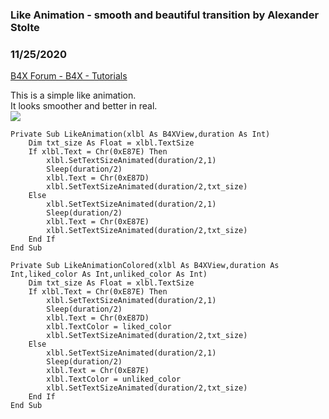 ###  Like Animation - smooth and beautiful transition by Alexander Stolte
### 11/25/2020
[B4X Forum - B4X - Tutorials](https://www.b4x.com/android/forum/threads/124924/)

This is a simple like animation.  
It looks smoother and better in real.  
![](https://www.b4x.com/android/forum/attachments/103551)  

```B4X
Private Sub LikeAnimation(xlbl As B4XView,duration As Int)  
    Dim txt_size As Float = xlbl.TextSize  
    If xlbl.Text = Chr(0xE87E) Then  
        xlbl.SetTextSizeAnimated(duration/2,1)  
        Sleep(duration/2)  
        xlbl.Text = Chr(0xE87D)  
        xlbl.SetTextSizeAnimated(duration/2,txt_size)  
    Else  
        xlbl.SetTextSizeAnimated(duration/2,1)  
        Sleep(duration/2)  
        xlbl.Text = Chr(0xE87E)  
        xlbl.SetTextSizeAnimated(duration/2,txt_size)  
    End If  
End Sub
```

  

```B4X
Private Sub LikeAnimationColored(xlbl As B4XView,duration As Int,liked_color As Int,unliked_color As Int)  
    Dim txt_size As Float = xlbl.TextSize  
    If xlbl.Text = Chr(0xE87E) Then  
        xlbl.SetTextSizeAnimated(duration/2,1)  
        Sleep(duration/2)  
        xlbl.Text = Chr(0xE87D)  
        xlbl.TextColor = liked_color  
        xlbl.SetTextSizeAnimated(duration/2,txt_size)  
    Else  
        xlbl.SetTextSizeAnimated(duration/2,1)  
        Sleep(duration/2)  
        xlbl.Text = Chr(0xE87E)  
        xlbl.TextColor = unliked_color  
        xlbl.SetTextSizeAnimated(duration/2,txt_size)  
    End If  
End Sub
```